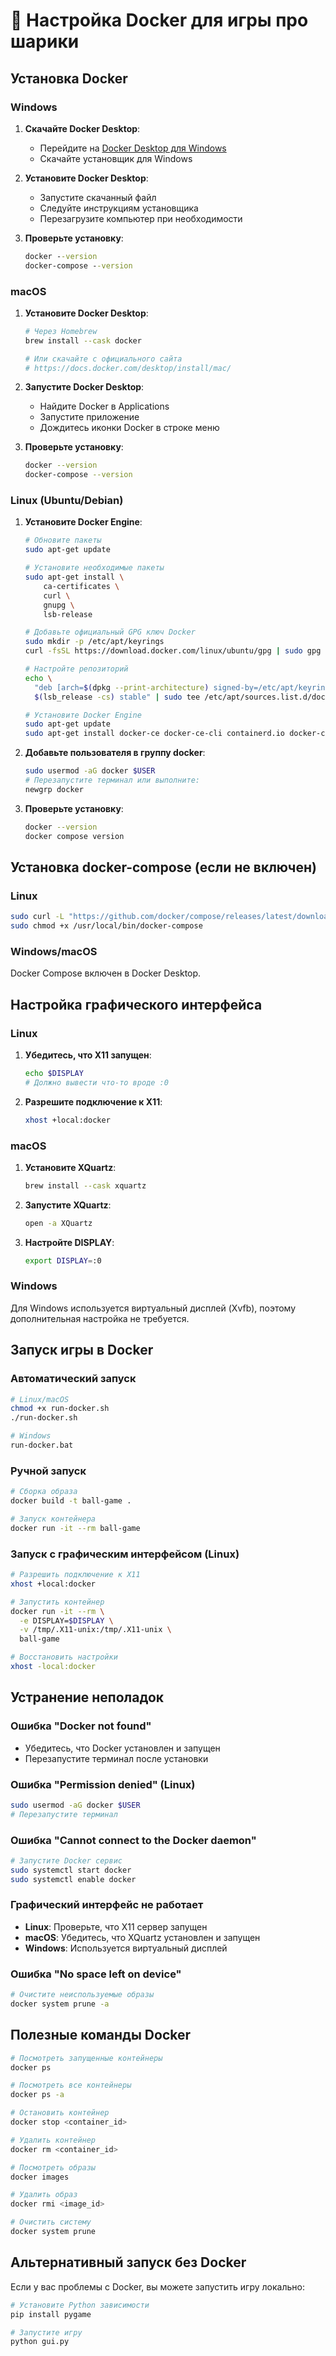 # 🐳 Настройка Docker для игры про шарики

## Установка Docker

### Windows

1. **Скачайте Docker Desktop**:
   - Перейдите на [Docker Desktop для Windows](https://docs.docker.com/desktop/install/windows/)
   - Скачайте установщик для Windows

2. **Установите Docker Desktop**:
   - Запустите скачанный файл
   - Следуйте инструкциям установщика
   - Перезагрузите компьютер при необходимости

3. **Проверьте установку**:
   ```cmd
   docker --version
   docker-compose --version
   ```

### macOS

1. **Установите Docker Desktop**:
   ```bash
   # Через Homebrew
   brew install --cask docker
   
   # Или скачайте с официального сайта
   # https://docs.docker.com/desktop/install/mac/
   ```

2. **Запустите Docker Desktop**:
   - Найдите Docker в Applications
   - Запустите приложение
   - Дождитесь иконки Docker в строке меню

3. **Проверьте установку**:
   ```bash
   docker --version
   docker-compose --version
   ```

### Linux (Ubuntu/Debian)

1. **Установите Docker Engine**:
   ```bash
   # Обновите пакеты
   sudo apt-get update
   
   # Установите необходимые пакеты
   sudo apt-get install \
       ca-certificates \
       curl \
       gnupg \
       lsb-release
   
   # Добавьте официальный GPG ключ Docker
   sudo mkdir -p /etc/apt/keyrings
   curl -fsSL https://download.docker.com/linux/ubuntu/gpg | sudo gpg --dearmor -o /etc/apt/keyrings/docker.gpg
   
   # Настройте репозиторий
   echo \
     "deb [arch=$(dpkg --print-architecture) signed-by=/etc/apt/keyrings/docker.gpg] https://download.docker.com/linux/ubuntu \
     $(lsb_release -cs) stable" | sudo tee /etc/apt/sources.list.d/docker.list > /dev/null
   
   # Установите Docker Engine
   sudo apt-get update
   sudo apt-get install docker-ce docker-ce-cli containerd.io docker-compose-plugin
   ```

2. **Добавьте пользователя в группу docker**:
   ```bash
   sudo usermod -aG docker $USER
   # Перезапустите терминал или выполните:
   newgrp docker
   ```

3. **Проверьте установку**:
   ```bash
   docker --version
   docker compose version
   ```

## Установка docker-compose (если не включен)

### Linux
```bash
sudo curl -L "https://github.com/docker/compose/releases/latest/download/docker-compose-$(uname -s)-$(uname -m)" -o /usr/local/bin/docker-compose
sudo chmod +x /usr/local/bin/docker-compose
```

### Windows/macOS
Docker Compose включен в Docker Desktop.

## Настройка графического интерфейса

### Linux

1. **Убедитесь, что X11 запущен**:
   ```bash
   echo $DISPLAY
   # Должно вывести что-то вроде :0
   ```

2. **Разрешите подключение к X11**:
   ```bash
   xhost +local:docker
   ```

### macOS

1. **Установите XQuartz**:
   ```bash
   brew install --cask xquartz
   ```

2. **Запустите XQuartz**:
   ```bash
   open -a XQuartz
   ```

3. **Настройте DISPLAY**:
   ```bash
   export DISPLAY=:0
   ```

### Windows

Для Windows используется виртуальный дисплей (Xvfb), поэтому дополнительная настройка не требуется.

## Запуск игры в Docker

### Автоматический запуск

```bash
# Linux/macOS
chmod +x run-docker.sh
./run-docker.sh

# Windows
run-docker.bat
```

### Ручной запуск

```bash
# Сборка образа
docker build -t ball-game .

# Запуск контейнера
docker run -it --rm ball-game
```

### Запуск с графическим интерфейсом (Linux)

```bash
# Разрешить подключение к X11
xhost +local:docker

# Запустить контейнер
docker run -it --rm \
  -e DISPLAY=$DISPLAY \
  -v /tmp/.X11-unix:/tmp/.X11-unix \
  ball-game

# Восстановить настройки
xhost -local:docker
```

## Устранение неполадок

### Ошибка "Docker not found"
- Убедитесь, что Docker установлен и запущен
- Перезапустите терминал после установки

### Ошибка "Permission denied" (Linux)
```bash
sudo usermod -aG docker $USER
# Перезапустите терминал
```

### Ошибка "Cannot connect to the Docker daemon"
```bash
# Запустите Docker сервис
sudo systemctl start docker
sudo systemctl enable docker
```

### Графический интерфейс не работает
- **Linux**: Проверьте, что X11 сервер запущен
- **macOS**: Убедитесь, что XQuartz установлен и запущен
- **Windows**: Используется виртуальный дисплей

### Ошибка "No space left on device"
```bash
# Очистите неиспользуемые образы
docker system prune -a
```

## Полезные команды Docker

```bash
# Посмотреть запущенные контейнеры
docker ps

# Посмотреть все контейнеры
docker ps -a

# Остановить контейнер
docker stop <container_id>

# Удалить контейнер
docker rm <container_id>

# Посмотреть образы
docker images

# Удалить образ
docker rmi <image_id>

# Очистить систему
docker system prune
```

## Альтернативный запуск без Docker

Если у вас проблемы с Docker, вы можете запустить игру локально:

```bash
# Установите Python зависимости
pip install pygame

# Запустите игру
python gui.py
``` 